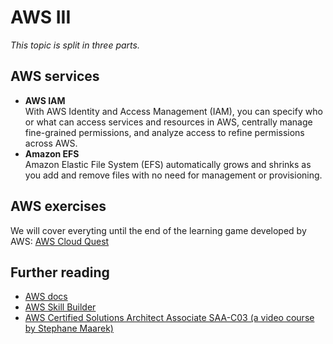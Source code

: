 # AWS III
*This topic is split in three parts.*

## AWS services
- **AWS IAM** \
With AWS Identity and Access Management (IAM), you can specify who or what can access services and resources in AWS, centrally manage fine-grained permissions, and analyze access to refine permissions across AWS.
- **Amazon EFS** \
 Amazon Elastic File System (EFS) automatically grows and shrinks as you add and remove files with no need for management or provisioning. 

## AWS exercises
We will cover everyting until the end of the learning game developed by AWS: [AWS Cloud Quest](https://explore.skillbuilder.aws/learn/course/11458/play/42651/play-cloud-quest-cloud-practitioner)

## Further reading
- [AWS docs](https://docs.aws.amazon.com/?nc2=h_ql_doc_do)
- [AWS Skill Builder](https://explore.skillbuilder.aws/) 
- [AWS Certified Solutions Architect Associate SAA-C03 (a video course by Stephane Maarek)](https://www.udemy.com/course/aws-certified-solutions-architect-associate-saa-c03/)
